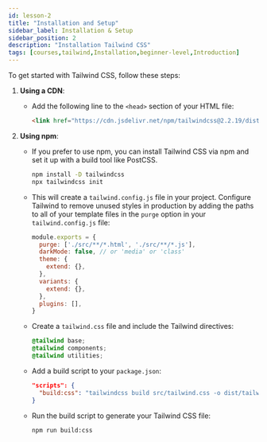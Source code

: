 ```yaml
---
id: lesson-2
title: "Installation and Setup"
sidebar_label: Installation & Setup
sidebar_position: 2
description: "Installation Tailwind CSS"
tags: [courses,tailwind,Installation,beginner-level,Introduction]
---
```

 
To get started with Tailwind CSS, follow these steps:

1. **Using a CDN**:
   - Add the following line to the `<head>` section of your HTML file:
     ```html
     <link href="https://cdn.jsdelivr.net/npm/tailwindcss@2.2.19/dist/tailwind.min.css" rel="stylesheet">
     ```

2. **Using npm**:
   - If you prefer to use npm, you can install Tailwind CSS via npm and set it up with a build tool like PostCSS.

     ```bash
     npm install -D tailwindcss
     npx tailwindcss init
     ```

   - This will create a `tailwind.config.js` file in your project. Configure Tailwind to remove unused styles in production by adding the paths to all of your template files in the `purge` option in your `tailwind.config.js` file:

     ```javascript
     module.exports = {
       purge: ['./src/**/*.html', './src/**/*.js'],
       darkMode: false, // or 'media' or 'class'
       theme: {
         extend: {},
       },
       variants: {
         extend: {},
       },
       plugins: [],
     }
     ```

   - Create a `tailwind.css` file and include the Tailwind directives:

     ```css
     @tailwind base;
     @tailwind components;
     @tailwind utilities;
     ```

   - Add a build script to your `package.json`:

     ```json
     "scripts": {
       "build:css": "tailwindcss build src/tailwind.css -o dist/tailwind.css"
     }
     ```

   - Run the build script to generate your Tailwind CSS file:

     ```bash
     npm run build:css
     ```
